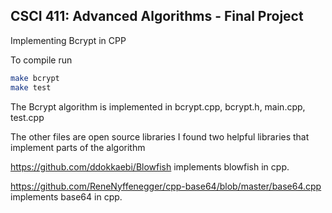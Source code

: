 ## CSCI 411: Advanced Algorithms - Final Project
Implementing Bcrypt in CPP

To compile run
```sh
make bcrypt
make test
```

The Bcrypt algorithm is implemented in bcrypt.cpp, bcrypt.h, main.cpp, test.cpp

The other files are open source libraries
I found two helpful libraries that implement parts of the algorithm

https://github.com/ddokkaebi/Blowfish
implements blowfish in cpp.
 
https://github.com/ReneNyffenegger/cpp-base64/blob/master/base64.cpp
implements base64 in cpp.
